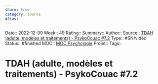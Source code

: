 ```yaml
---
share: true 
category: source
Alias:
---
```

Date:: 2022-12-09
Week:: 49
Rating::
Summary:: 
Author::
Source:: [TDAH (adulte, modèles et traitements) - PsykoCouac #7.2](https://www.youtube.com/watch?v=ajpZlWBC0PQ)
Type:: #SN/vidéo
Status:: #finished 
MOC:: [MOC Psychologie](MOC%20Psychologie)
Projet:: 
Tags:: 

# TDAH (adulte, modèles et traitements) - PsykoCouac #7.2

